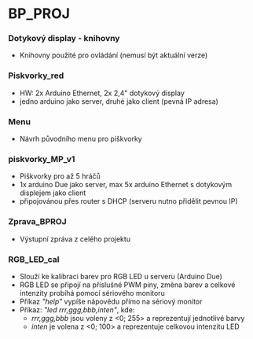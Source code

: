 # BP_PROJ

### Dotykový display - knihovny
- Knihovny použité pro ovládání (nemusí být aktuální verze)

### Piskvorky_red
- HW: 2x Arduino Ethernet, 2x 2,4" dotykový display
- jedno arduino jako server, druhé jako client (pevná IP adresa)

### Menu 
- Návrh původního menu pro piškvorky 

### piskvorky_MP_v1 
- Piškvorky pro až 5 hráčů
- 1x arduino Due jako server, max 5x arduino Ethernet s dotykovým displejem jako client
- připojovánou přes router s DHCP (serveru nutno přidělit pevnou IP)

### Zprava_BPROJ
-  Výstupní zpráva z celého projektu

### RGB_LED_cal
- Slouží ke kalibraci barev pro RGB LED u serveru (Arduino Due)
- RGB LED se připojí na příslušné PWM piny, změna barev a celkové intenzity probíhá pomocí sériového monitoru
- Příkaz _"help"_ vypíše nápovědu přímo na sériový monitor
- Příkaz: _"led rrr,ggg,bbb,inten"_, kde:
    - _rrr,ggg,bbb_ jsou voleny z <0;&nbsp;255> a reprezentují jednotlivé barvy
    - _inten_ je volena z <0;&nbsp;100> a reprezentuje celkovou intenzitu LED

